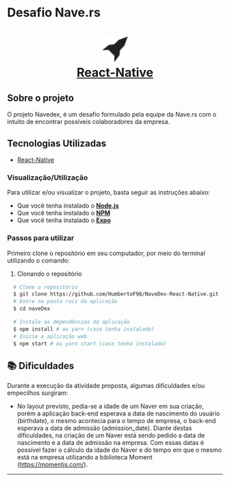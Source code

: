 # Desafio Nave.rs

<h1 align="center">
    <img alt="Nave.rs" src="assets/nave.png" height="60px" />
    <br/>
   <a href="https://reactnative.dev/docs/getting-started" target="_blank" rel="noopener">React-Native</a> 
</h1>

## Sobre o projeto

O projeto Navedex, é um desafio formulado pela equipe da Nave.rs com o intuito
de encontrar possíveis colaboradores da empresa.

## Tecnologias Utilizadas

- <a href="https://reactnative.dev/" target="_blank" rel="noopener">React-Native</a>

### Visualização/Utilização

Para utilizar e/ou visualizar o projeto, basta seguir as instruções abaixo:

- Que você tenha instalado o **<a href="https://nodejs.org/en/" target="_blank" rel="noopener">Node.js</a>**
- Que você tenha instalado o **<a href="https://www.npmjs.com/" target="_blank" rel="noopener">NPM</a>**
- Que você tenha instalado o **<a href="https://docs.expo.io/get-started/installation/" target="_blank" rel="noopener">Expo</a>**

### Passos para utilizar

Primeiro clone o repositório em seu computador, por meio do terminal utilizando o comando:

1. Clonando o repositório

```sh
  # Clone o repositório
  $ git clone https://github.com/HumbertoF98/NaveDex-React-Native.git
  # Entre na pasta raiz da aplicação
  $ cd naveDex
```

```sh
  # Instale as dependências da aplicação
  $ npm install # ou yarn (caso tenha instalado)
  # Inicie a aplicação web
  $ npm start # ou yarn start (caso tenha instalado)
```

## 📚 Dificuldades

Durante a execução da atividade proposta, algumas dificuldades e/ou empecilhos surgiram:

- No layout previsto, pedia-se a idade de um Naver em sua criação, porém a aplicação back-end esperava a data de nascimento do usuário (birthdate), o mesmo acontecia para o tempo de empresa, o back-end esperava a data de admissão (admission_date). Diante destas dificuldades, na criação de um Naver está sendo pedido a data de nascimento e a data de admissão na empresa. Com essas datas é possível fazer o cálculo da idade do Naver e do tempo em que o mesmo está na empresa utilizando a biblioteca Moment (https://momentjs.com/).

---
